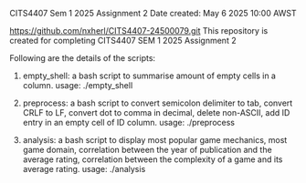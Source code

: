 CITS4407 Sem 1 2025 Assignment 2 
Date created: May 6 2025 10:00 AWST 

https://github.com/nxherl/CITS4407-24500079.git
This repository is created for completing CITS4407 SEM 1 2025 Assignment 2 

Following are the details of the scripts:
1. empty_shell:
   a bash script to summarise amount of empty cells in a column.
   usage: ./empty_shell <file>

2. preprocess:
   a bash script to convert semicolon delimiter to tab, convert CRLF to LF, convert dot to comma in decimal, delete non-ASCII, add ID entry in an empty cell of ID column.
   usage: ./preprocess <file>

3. analysis:
   a bash script to display most popular game mechanics, most game domain, correlation between the year of publication and the average rating, correlation between the complexity of a game and its average rating.
   usage: ./analysis <file>


 

